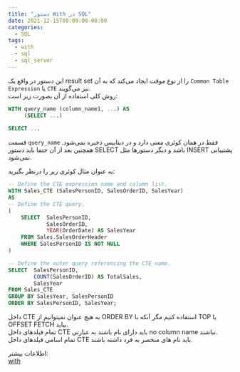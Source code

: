 ```yaml
---
title: "دستور With در SQL"
date: 2021-12-15T08:09:00-00:00
categories:
  - SQL
tags:
  - with
  - sql
  - sql_server
---
```


این دستور در واقع یک result set را از نوع موقت ایجاد می‌کند که به آن `Common Table Expression` یا `CTE` نیز می‌گویند.  
روش کلی استفاده از آن بصورت زیر است:  

```sql
WITH query_name (column_name1, ...) AS
     (SELECT ...)
     
SELECT ...
```

قسمت `query_name` فقط در همان کوئری معنی دارد و در دیتابیس ذخیره نمی‌شود. همچنین بعد از آن حتما باید دستور SELECT باشد و دیگر دستورها مثل INSERT پشتیبانی نمی‌شود.  

به عنوان مثال کوئری زیر را درنظر بگیرید:  

```sql
-- Define the CTE expression name and column list.  
WITH Sales_CTE (SalesPersonID, SalesOrderID, SalesYear)  
AS  
-- Define the CTE query.  
(  
    SELECT  SalesPersonID,
            SalesOrderID,
            YEAR(OrderDate) AS SalesYear  
    FROM Sales.SalesOrderHeader  
    WHERE SalesPersonID IS NOT NULL  
)  

-- Define the outer query referencing the CTE name.  
SELECT  SalesPersonID,
        COUNT(SalesOrderID) AS TotalSales,
        SalesYear  
FROM Sales_CTE  
GROUP BY SalesYear, SalesPersonID  
ORDER BY SalesPersonID, SalesYear; 
```

داخل CTE به هیچ عنوان نمیتوانیم از ORDER BY استفاده کنیم مگر آنکه با TOP یا OFFSET FETCH بیاید.  
تمام فیلدهای داخل CTE باید دارای نام باشند به عبارتی no column name نباشند.  
تمام اسامی فیلدهای داخل CTE باید نام های منحصر به فرد داشته باشند.  

اطلاعات بیشتر:  
[with](https://docs.microsoft.com/en-us/sql/t-sql/queries/with-common-table-expression-transact-sql?view=sql-server-ver15)  